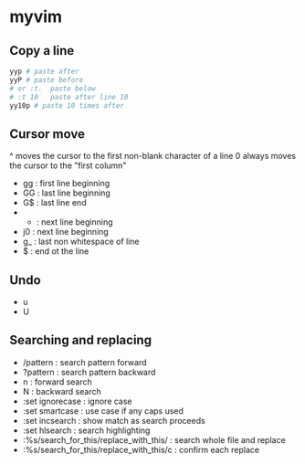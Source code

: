 # myvim

## Copy a line
```sh
yyp # paste after
yyP # paste before
# or :t.  paste below
# :t 10   paste after line 10
yy10p # paste 10 times after
```
## Cursor move
^ moves the cursor to the first non-blank character of a line
0 always moves the cursor to the "first column"

- gg : first line beginning
- GG : last line beginning
- G$ : last line end
- +  : next line beginning
- j0 : next line beginning
- g_ : last non whitespace of line
- $  : end ot the line

## Undo
- u
- U

## Searching and replacing
- /pattern : search pattern forward
- ?pattern : search pattern backward
- n        : forward search
- N        : backward search
- :set ignorecase : ignore case
- :set smartcase  : use case if any caps used
- :set incsearch  : show match as search proceeds
- :set hlsearch   : search highlighting
- :%s/search_for_this/replace_with_this/    : search whole file and replace
- :%s/search_for_this/replace_with_this/c   : confirm each replace

